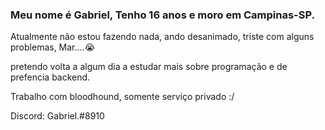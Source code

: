### Meu nome é Gabriel, Tenho 16 anos e moro em Campinas-SP.

Atualmente não estou fazendo nada, ando desanimado, triste com alguns problemas, Mar....😭

pretendo volta a algum dia a estudar mais sobre programação e de prefencia backend.

Trabalho com bloodhound, somente serviço privado :/


Discord: Gabriel.#8910
